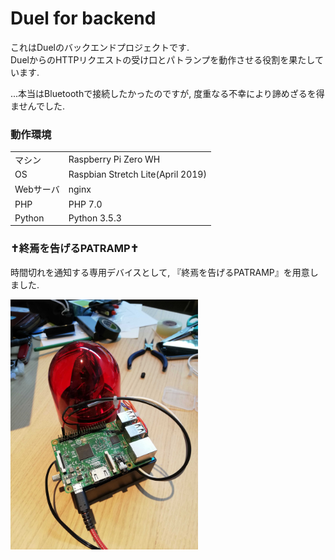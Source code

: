 # Duel for backend
これはDuelのバックエンドプロジェクトです.  
DuelからのHTTPリクエストの受け口とパトランプを動作させる役割を果たしています.

...本当はBluetoothで接続したかったのですが, 度重なる不幸により諦めざるを得ませんでした.

### 動作環境

|||
|:--|:--|
|マシン|Raspberry Pi Zero WH|
|OS|Raspbian Stretch Lite(April 2019)|
|Webサーバ|nginx|
|PHP|PHP 7.0|
|Python|Python 3.5.3|

### ✝終焉を告げるPATRAMP✝
時間切れを通知する専用デバイスとして, 『終焉を告げるPATRAMP』を用意しました.

<img src="./img/1.jpg" width="300">